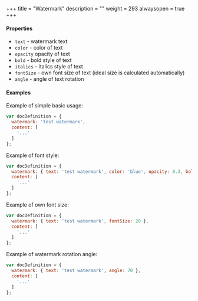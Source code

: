 +++
title = "Watermark"
description = ""
weight = 293
alwaysopen = true
+++

#### Properties

* `text` - watermark text
* `color` - color of text
* `opacity` opacity of text
* `bold` - bold style of text
* `italics` - italics style of text
* `fontSize` - own font size of text (ideal size is calculated automatically)
* `angle` - angle of text rotation

#### Examples

Example of simple basic usage:
```js
var docDefinition = {
  watermark: 'test watermark',
  content: [
    '...'
  ]
};
```

Example of font style:
```js
var docDefinition = {
  watermark: { text: 'test watermark', color: 'blue', opacity: 0.3, bold: true, italics: false },
  content: [
    '...'
  ]
};
```

Example of own font size:
```js
var docDefinition = {
  watermark: { text: 'test watermark', fontSize: 20 },
  content: [
    '...'
  ]
};
```

Example of watermark rotation angle:
```js
var docDefinition = {
  watermark: { text: 'test watermark', angle: 70 },
  content: [
    '...'
  ]
};
```